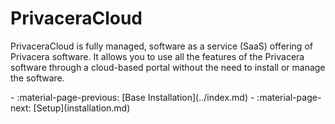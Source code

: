 # PrivaceraCloud
PrivaceraCloud is fully managed, software as a service (SaaS) offering of Privacera software.
It allows you to use all the features of the Privacera software through a cloud-based portal
without the need to install or manage the software.

<div class="grid cards" markdown>
-   :material-page-previous: [Base Installation](../index.md)
-   :material-page-next: [Setup](installation.md)
</div>
